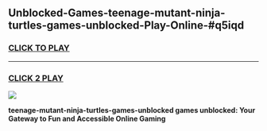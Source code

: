 
## Unblocked-Games-teenage-mutant-ninja-turtles-games-unblocked-Play-Online-#q5iqd
<h3>
<a href="https://premium.freeplayer.one?title=teenage-mutant-ninja-turtles-games-unblocked&ref=27F">CLICK TO PLAY</a></h3>
<hr>

<h3>
<a href="https://premium.freeplayer.one?title=teenage-mutant-ninja-turtles-games-unblocked&ref=27F">CLICK 2 PLAY</a>
  
</h3>

<a href="https://premium.freeplayer.one?title=teenage-mutant-ninja-turtles-games-unblocked&ref=27F"><img src="https://clearcache.store/games.png"></a>


**teenage-mutant-ninja-turtles-games-unblocked games unblocked: Your Gateway to Fun and Accessible Online Gaming**
